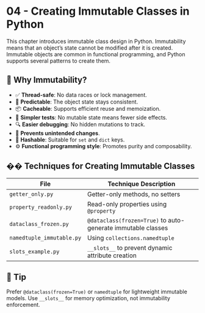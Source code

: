 # 04 - Creating Immutable Classes in Python

This chapter introduces immutable class design in Python. Immutability means that an object’s state cannot be modified after it is created. Immutable objects are common in functional programming, and Python supports several patterns to create them.

## 🧩 Why Immutability?

- ✅ **Thread-safe**: No data races or lock management.
- 🧠 **Predictable**: The object state stays consistent.
- 📦 **Cacheable**: Supports efficient reuse and memoization.
- 🧪 **Simpler tests**: No mutable state means fewer side effects.
- 🔍 **Easier debugging**: No hidden mutations to track.
- 🔐 **Prevents unintended changes**.
- 🧮 **Hashable**: Suitable for `set` and `dict` keys.
- ⚙️ **Functional programming style**: Promotes purity and composability.

## �� Techniques for Creating Immutable Classes

| File                      | Technique Description                                        |
| ------------------------- | ------------------------------------------------------------ |
| `getter_only.py`          | Getter-only methods, no setters                              |
| `property_readonly.py`    | Read-only properties using `@property`                       |
| `dataclass_frozen.py`     | `@dataclass(frozen=True)` to auto-generate immutable classes |
| `namedtuple_immutable.py` | Using `collections.namedtuple`                               |
| `slots_example.py`        | `__slots__` to prevent dynamic attribute creation            |

## 🧠 Tip

Prefer `@dataclass(frozen=True)` or `namedtuple` for lightweight immutable models. Use `__slots__` for memory optimization, not immutability enforcement.
